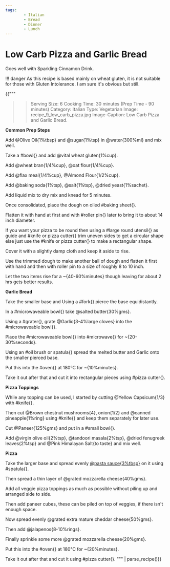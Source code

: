 ```yaml
---
tags:
        - Italian
        - Bread
        - Dinner
        - Lunch
---
```


# Low Carb Pizza and Garlic Bread

Goes well with Sparkling Cinnamon Drink.

!!! danger
    As this recipe is based mainly on wheat gluten, it is not suitable for those with Gluten Intolerance. I am sure it's obvious but still.

{{"""
>> Serving Size:  6
>> Cooking Time: 30 minutes (Prep Time - 90 minutes)
>> Category: Italian
>> Type: Vegetarian
>> Image: recipe_9_low_carb_pizza.jpg
>> Image-Caption: Low Carb Pizza and Garlic Bread.

**Common Prep Steps**

Add @Olive Oil{1%tbsp} and @sugar{1%tsp} in @water{300%ml} and mix well.

Take a #bowl{} and add @vital wheat gluten{1%cup}.

Add @wheat bran{1/4%cup}, @oat flour{1/4%cup}.

Add @flax meal{1/4%cup}, @Almond Flour{1/2%cup}.

Add @baking soda{1%tsp}, @salt{1%tsp}, @dried yeast{1%sachet}.

Add liquid mix to dry mix and knead for 5 minutes.

Once consolidated, place the dough on oiled #baking sheet{}.

Flatten it with hand at first and with #roller pin{} later to bring it to about 14 inch diameter. 

If you want your pizza to be round then using a #large round utensil{} as guide and #knife or pizza cutter{} trim uneven sides to get a circular shape else just use the #knife or pizza cutter{} to make a rectangular shape.

Cover it with a slightly damp cloth and keep it aside to rise.

Use the trimmed dough to make another ball of dough and flatten it first with hand and then with roller pin to a size of roughly 8 to 10 inch.

Let the two items rise for a ~{40-60%minutes} though leaving for about 2 hrs gets better results.

**Garlic Bread**

Take the smaller base and Using a #fork{} pierce the base equidistantly.

In a #microwaveable bowl{} take @salted butter{30%gms}.

Using a #grater{}, grate @Garlic{3-4%large cloves} into the #microwaveable bowl{}.

Place the #microwaveable bowl{} into #microwave{} for ~{20-30%seconds}.

Using an #oil brush or spatula{} spread the melted butter and Garlic onto the smaller pierced base.

Put this into the #oven{} at 180°C for ~{10%minutes}.

Take it out after that and cut it into rectangular pieces using #pizza cutter{}.

**Pizza  Toppings**

While any topping can be used, I started by cutting @Yellow Capsicum{1/3} with #knife{}.

Then cut @Brown chestnut mushrooms{4}, onion{1/2} and @canned pineapple{1%ring} using #knife{} and keep them separately for later use.

Cut @Paneer{125%gms} and put in a #small bowl{}.

Add @virgin olive oil{2%tsp}, @tandoori masala{2%tsp}, @dried fenugreek leaves{2%tsp} and @Pink Himalayan Salt{to taste} and mix well.

**Pizza**

Take the larger base and spread evenly [@pasta sauce{3%tbsp}](https://kutt.it/pesto-sauce) on it using #spatula{}.

Then spread a thin layer of @grated mozzarella cheese{40%gms}.

Add all veggie pizza toppings as much as possible without piling up and arranged side to side.

Then add paneer cubes, these can be piled on top of veggies, if there isn't enough space.

Now spread evenly @grated extra mature cheddar cheese{50%gms}.

Then add @jalapenos{8-10%rings}.

Finally sprinkle some more @grated mozzarella cheese{20%gms}.

Put this into the #oven{} at 180°C for ~{20%minutes}.

Take it out after that and cut it using #pizza cutter{}.
""" | parse_recipe()}}
